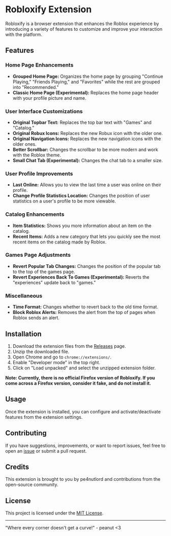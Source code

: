 # Robloxify Extension

Robloxify is a browser extension that enhances the Roblox experience by introducing a variety of features to customize and improve your interaction with the platform.

## Features

### Home Page Enhancements
- **Grouped Home Page:** Organizes the home page by grouping "Continue Playing," "Friends Playing," and "Favorites" while the rest are grouped into "Recommended."
- **Classic Home Page (Experimental):** Replaces the home page header with your profile picture and name.

### User Interface Customizations
- **Original Topbar Text:** Replaces the top bar text with "Games" and "Catalog."
- **Original Robux Icons:** Replaces the new Robux icon with the older one.
- **Original Navigation Icons:** Replaces the new navigation icons with the older ones.
- **Better Scrollbar:** Changes the scrollbar to be more modern and work with the Roblox theme.
- **Small Chat Tab (Experimental):** Changes the chat tab to a smaller size.

### User Profile Improvements
- **Last Online:** Allows you to view the last time a user was online on their profile.
- **Change Profile Statistics Location:** Changes the position of user statistics on a user's profile to be more viewable.

### Catalog Enhancements
- **Item Statistics:** Shows you more information about an item on the catalog.
- **Recent Items:** Adds a new category that lets you quickly see the most recent items on the catalog made by Roblox.

### Games Page Adjustments
- **Revert Popular Tab Changes:** Changes the position of the popular tab to the top of the games page.
- **Revert Experiences Back To Games (Experimental):** Reverts the "experiences" update back to "games."

### Miscellaneous
- **Time Format:** Changes whether to revert back to the old time format.
- **Block Roblox Alerts:** Removes the alert from the top of pages when Roblox sends an alert.

## Installation

1. Download the extension files from the [Releases](https://github.com/pe4nutlord/robloxify/releases) page.
2. Unzip the downloaded file.
3. Open Chrome and go to `chrome://extensions/`.
4. Enable "Developer mode" in the top right.
5. Click on "Load unpacked" and select the unzipped extension folder.

**Note: Currently, there is no official Firefox version of Robloxify. If you come across a Firefox version, consider it fake, and do not install it.**

## Usage

Once the extension is installed, you can configure and activate/deactivate features from the extension settings.

## Contributing

If you have suggestions, improvements, or want to report issues, feel free to open an [issue](https://github.com/pe4nutlord/robloxify/issues) or submit a pull request.

## Credits

This extension is brought to you by pe4nutlord and contributions from the open-source community.

## License

This project is licensed under the [MIT License](LICENSE.txt).

---

"Where every corner doesn't get a curve!" - peanut <3
